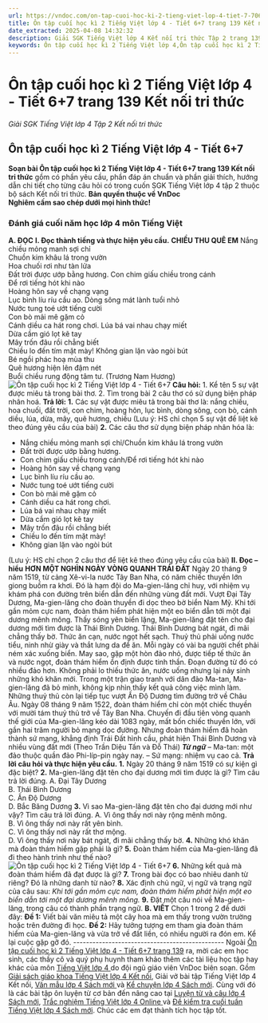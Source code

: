 ```yaml
---
url: https://vndoc.com/on-tap-cuoi-hoc-ki-2-tieng-viet-lop-4-tiet-7-7061
title: Ôn tập cuối học kì 2 Tiếng Việt lớp 4 - Tiết 6+7 trang 139 Kết nối tri thức - Giải SGK Tiếng Việt lớp 4 Tập 2 Kết nối tri thức - VnDoc.com
date_extracted: 2025-04-08 14:32:32
description: Giải SGK Tiếng Việt lớp 4 Kết nối tri thức Tập 2 trang 139 được biên soạn nhằm giúp các em HS đạt kết quả tốt trong quá trình làm bài tập và học tập môn Tiếng Việt lớp 4.
keywords: Ôn tập cuối học kì 2 Tiếng Việt lớp 4,Ôn tập cuối học kì 2 Tiếng Việt lớp 4 Tiết 6,Ôn tập cuối học kì 2 lớp 4 Kết nối tri thức,Ôn tập cuối học kì 2 Tiếng Việt lớp 4 kết nối tri thức,giải bài tập sgk tiếng việt 4 tuần 35,Giải bài tập SGK Tiếng Việt 4 tập 2,Giải bài tập SGK Tiếng Việt 4 tập 2 trang 139,tiếng việt lớp 4 tập 2 trang 139,tiếng việt lớp 4,tiếng việt lớp 4 kết nối tri thức,bài tập tiếng việt lớp 4,giải bài tập tiếng việt lớp 4,tiếng việt lớp 4 tập 2
---
```


# Ôn tập cuối học kì 2 Tiếng Việt lớp 4 - Tiết 6+7 trang 139 Kết nối tri thức
 _Giải SGK Tiếng Việt lớp 4 Tập 2 Kết nối tri thức_
## **Ôn tập cuối học kì 2 Tiếng Việt lớp 4 - Tiết 6+7**
**Soạn bài Ôn tập cuối học kì 2 Tiếng Việt lớp 4 - Tiết 6+7 trang 139 Kết nối tri thức** gồm có phần yêu cầu, phần đáp án chuẩn và phần giải thích, hướng dẫn chi tiết cho từng câu hỏi có trong cuốn SGK Tiếng Việt lớp 4 tập 2 thuộc bộ sách Kết nối tri thức.
**Bản quyền thuộc về VnDoc**   
**Nghiêm cấm sao chép dưới mọi hình thức\!**
###  Đánh giá cuối năm học lớp 4 môn Tiếng Việt
**A. ĐỌC**
**I. Đọc thành tiếng và thực hiện yêu cầu.**
**CHIỀU THU QUÊ EM**
Nắng chiều mỏng manh sợi chỉ   
Chuồn kim khâu lá trong vườn   
Hoa chuối rơi như tàn lửa   
Đất trời được ướp bằng hương.
Con chim giấu chiều trong cánh   
Để rơi tiếng hót khi nào   
Hoàng hôn say về chạng vạng   
Lục bình líu ríu cầu ao.
Dòng sông mát lành tuổi nhỏ   
Nước tung toé ướt tiếng cười   
Con bò mải mê gặm cỏ   
Cánh diều ca hát rong chơi.
Lúa bá vai nhau chạy miết   
Dừa cầm gió lọt kẽ tay   
Mây trốn đâu rồi chẳng biết   
Chiều lo đến tím mặt mày\!
Không gian lặn vào ngòi bút   
Bé ngồi phác hoạ mùa thu   
Quê hương hiện lên đậm nét   
Buổi chiều rung động tâm tư.
\(Trương Nam Hương\)
![Ôn tập cuối học kì 2 Tiếng Việt lớp 4 - Tiết 6+7](https://i.vdoc.vn/data/image/2023/07/17/on-tap-cuoi-hoc-ki-2-tieng-viet-lop-4-tiet-7-h1.jpg)
**Câu hỏi:**
1\. Kể tên 5 sự vật được miêu tả trong bài thơ.
2\. Tìm trong bài 2 câu thơ có sử dụng biện pháp nhân hoá.
**Trả lời:**
**1.** Các sự vật được miêu tả trong bài thơ là: nắng chiều, hoa chuối, đất trời, con chim, hoàng hôn, lục bình, dòng sông, con bò, cánh diều, lúa, dừa, mây, quê hương, chiều
\(Lưu ý: HS chỉ chọn 5 sự vật để liệt kê theo đúng yêu cầu của bài\)
**2.** Các câu thơ sử dụng biện pháp nhân hóa là:
  * Nắng chiều mỏng manh sợi chỉ/Chuồn kim khâu lá trong vườn
  * Đất trời được ướp bằng hương.
  * Con chim giấu chiều trong cánh/Để rơi tiếng hót khi nào
  * Hoàng hôn say về chạng vạng
  * Lục bình líu ríu cầu ao.
  * Nước tung toé ướt tiếng cười
  * Con bò mải mê gặm cỏ
  * Cánh diều ca hát rong chơi.
  * Lúa bá vai nhau chạy miết
  * Dừa cầm gió lọt kẽ tay
  * Mây trốn đâu rồi chẳng biết
  * Chiều lo đến tím mặt mày\!
  * Không gian lặn vào ngòi bút

\(Lưu ý: HS chỉ chọn 2 câu thơ để liệt kê theo đúng yêu cầu của bài\)
**II. Đọc – hiểu**
**HƠN MỘT NGHÌN NGÀY VÒNG QUANH TRÁI ĐẤT**
Ngày 20 tháng 9 năm 1519, từ cảng Xê-vi-la nước Tây Ban Nha, có năm chiếc thuyền lớn giong buồm ra khơi. Đó là hạm đội do Ma-gien-lăng chỉ huy, với nhiệm vụ khám phá con đường trên biển dẫn đến những vùng đất mới.
Vượt Đại Tây Dương, Ma-gien-lăng cho đoàn thuyền đi dọc theo bờ biển Nam Mỹ. Khi tới gần mỏm cực nam, đoàn thám hiểm phát hiện một eo biển dẫn tới một đại dương mênh mông. Thấy sóng yên biển lặng, Ma-gien-lăng đặt tên cho đại dương mới tìm được là Thái Bình Dương. Thái Bình Dương bát ngát, đi mãi chẳng thấy bờ. Thức ăn cạn, nước ngọt hết sạch. Thuỷ thủ phải uống nước tiểu, ninh nhừ giày và thắt lưng da để ăn. Mỗi ngày có vài ba người chết phải ném xác xuống biển. May sao, gặp một hòn đảo nhỏ, được tiếp tế thức ăn và nước ngọt, đoàn thám hiểm ổn định được tinh thần. Đoạn đường từ đó có nhiều đảo hơn. Không phải lo thiếu thức ăn, nước uống nhưng lại nảy sinh những khó khăn mới. Trong một trận giao tranh với dân đảo Ma-tan, Ma-gien-lăng đã bỏ mình, không kịp nhìn thấy kết quả công việc mình làm.
Những thuỷ thủ còn lại tiếp tục vượt Ấn Độ Dương tìm đường trở về Châu Âu. Ngày 08 tháng 9 năm 1522, đoàn thám hiểm chỉ còn một chiếc thuyền với mười tám thuỷ thủ trở về Tây Ban Nha. Chuyến đi đầu tiên vòng quanh thế giới của Ma-gien-lăng kéo dài 1083 ngày, mất bốn chiếc thuyền lớn, với gần hai trăm người bỏ mạng dọc đường. Nhưng đoàn thám hiểm đã hoàn thành sứ mạng, khẳng định Trái Đất hình cầu, phát hiện Thái Bình Dương và nhiều vùng đất mới
\(Theo Trần Diệu Tấn và Đỗ Thái\)
_**Từ ngữ**_
– Ma-tan: một đảo thuộc quần đảo Phi-líp-pin ngày nay.
– Sứ mạng: nhiệm vụ cao cả.
**Trả lời câu hỏi và thực hiện yêu cầu.**
**1.** Ngày 20 tháng 9 năm 1519 có sự kiện gì đặc biệt?
**2.** Ma-gien-lăng đặt tên cho đại dương mới tìm được là gì? Tìm câu trả lời đúng.
A. Đại Tây Dương   
B. Thái Bình Dương   
C. Ấn Độ Dương   
D. Bắc Băng Dương
**3.** Vì sao Ma-gien-lăng đặt tên cho đại dương mới như vậy? Tìm câu trả lời đúng.
A. Vì ông thấy nơi này rộng mênh mông.   
B. Vì ông thấy nơi này rất yên bình.   
C. Vì ông thấy nơi này rất thơ mộng.   
D. Vì ông thấy nơi này bát ngát, đi mãi chẳng thấy bờ.
**4.** Những khó khăn mà đoàn thám hiểm gặp phải là gì?
**5.** Đoàn thám hiểm của Ma-gien-lăng đã đi theo hành trình như thế nào?
![Ôn tập cuối học kì 2 Tiếng Việt lớp 4 - Tiết 6+7](https://i.vdoc.vn/data/image/2023/07/17/on-tap-cuoi-hoc-ki-2-tieng-viet-lop-4-tiet-7-h2.jpg)
**6.** Những kết quả mà đoàn thám hiểm đã đạt được là gì?
**7.** Trong bài đọc có bao nhiêu danh từ riêng? Đó là những danh từ nào?
**8.** Xác định chủ ngữ, vị ngữ và trạng ngữ của câu sau:
_Khi tới gần mỏm cực nam, đoàn thám hiểm phát hiện một eo biển dẫn tới một đại dương mênh mông._
**9.** Đặt một câu nói về Ma-gien-lăng, trong câu có thành phần trạng ngữ.
**B. VIẾT**
Chọn 1 trong 2 đề dưới đây:
**Đề 1:** Viết bài văn miêu tả một cây hoa mà em thấy trong vườn trường hoặc trên đường đi học.
**Đề 2:** Hãy tưởng tượng em tham gia đoàn thám hiểm của Ma-gien-lăng và vừa trở về đất liền, có nhiều người ra đón em. Kể lại cuộc gặp gỡ đó.
\-----------------------------------------------
Ngoài [Ôn tập cuối học kì 2 Tiếng Việt lớp 4 - Tiết 6+7 trang 139](<https://vndoc.com/on-tap-cuoi-hoc-ki-2-tieng-viet-lop-4-tiet-7-7061>) ra, mời các em học sinh, các thầy cô và quý phụ huynh tham khảo thêm các tài liệu học tập hay khác của môn [ Tiếng Việt lớp 4 ](<https://vndoc.com/tieng-viet-lop4>) do đội ngũ giáo viên VnDoc biên soạn. Gồm [Giải sách giáo khoa Tiếng Việt lớp 4 Kết nối](<https://vndoc.com/tieng-viet-lop-4-ket-noi>), Giải vở bài tập Tiếng Việt lớp 4 Kết nối, [ Văn mẫu lớp 4 Sách mới ](<https://vndoc.com/tap-lam-van-lop4>) và [ Kể chuyện lớp 4 Sách mới](<https://vndoc.com/ke-chuyen-lop4>). Cùng với đó là các bài tập ôn luyện từ cơ bản đến nâng cao tại [ Luyện từ và câu lớp 4 Sách mới](<https://vndoc.com/luyen-tu-va-cau-lop4>), [ Trắc nghiệm Tiếng Việt lớp 4 Online ](<https://vndoc.com/trac-nghiem-tieng-viet-lop4>) và [ Đề kiểm tra cuối tuần Tiếng Việt lớp 4 Sách mới](<https://vndoc.com/de-kiem-tra-cuoi-tuan-tieng-viet4>). Chúc các em đạt thành tích học tập tốt.
